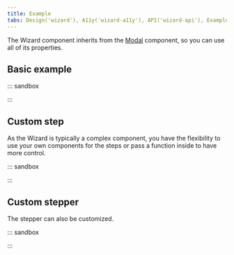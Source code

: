 ```yaml
---
title: Example
tabs: Design('wizard'), A11y('wizard-a11y'), API('wizard-api'), Example('wizard-code'), Changelog('wizard-changelog')
---
```


The Wizard component inherits from the [Modal](/components/modal/modal-api/) component, so you can use all of its properties.

## Basic example

::: sandbox

<script lang="tsx">
import React, { useState } from 'react';
import Wizard from '@semcore/ui/wizard';
import Button from '@semcore/ui/button';
import { Flex } from '@semcore/ui/flex-box';
import ArrowRight from '@semcore/ui/icon/ArrowRight/m';
import ArrowLeft from '@semcore/ui/icon/ArrowLeft/m';

const steps = [{ title: 'Step 1' }, { title: 'Step 2' }, { title: 'Step 3' }];

const Demo = () => {
  const [step, setStep] = useState(1);
  const [visible, setVisible] = useState(false);
  const handleOpen = () => setVisible(true);
  const handleClose = () => setVisible(false);

  return (
    <>
      <Button use='primary' onClick={handleOpen}>
        Open modal
      </Button>
      <Wizard visible={visible} step={step} w={600} onClose={handleClose}>
        <Wizard.Sidebar title='Header'>
          <Wizard.Stepper step={1} onActive={setStep} completed>
            Step 1
          </Wizard.Stepper>
          <Wizard.Stepper step={2} onActive={setStep}>
            Step 2
          </Wizard.Stepper>
          <Wizard.Stepper step={3} onActive={setStep}>
            Step 3
          </Wizard.Stepper>
        </Wizard.Sidebar>
        <Wizard.Content tag={Flex} direction='column' justifyContent='space-between'>
          <Wizard.Step step={1}>Step 1</Wizard.Step>
          <Wizard.Step step={2}>Step 2</Wizard.Step>
          <Wizard.Step step={3}>Step 3</Wizard.Step>
          <Flex justifyContent='space-between' w='100%'>
            {step > 1 && (
              <Button use='tertiary' mt={5} onClick={() => setStep(step - 1)}>
                <Button.Addon>
                  <ArrowLeft />
                </Button.Addon>
                <Button.Text>{steps[step - 2].title}</Button.Text>
              </Button>
            )}
            {step !== steps.length && (
              <Button
                use='tertiary'
                mt={5}
                onClick={() => {
                  setStep(step + 1);
                }}
              >
                <Button.Text>{steps[step].title}</Button.Text>
                <Button.Addon>
                  <ArrowRight />
                </Button.Addon>
              </Button>
            )}
          </Flex>
        </Wizard.Content>
      </Wizard>
    </>
  );
}
</script>

:::

## Custom step

As the Wizard is typically a complex component, you have the flexibility to use your own components for the steps or pass a function inside to have more control.

::: sandbox

<script lang="tsx">
import React, { useState } from 'react';
import Wizard from '@semcore/ui/wizard';
import Button from '@semcore/ui/button';
import { Text } from '@semcore/ui/typography';
import { Flex } from '@semcore/ui/flex-box';
import ArrowRight from '@semcore/ui/icon/ArrowRight/m';
import ArrowLeft from '@semcore/ui/icon/ArrowLeft/m';
import Input from '@semcore/ui/input';

const Step1 = React.forwardRef(function (_props, ref: React.Ref<HTMLDivElement>) {
  return (
    <Flex ref={ref} direction='column'>
      <Input mb={4}>
        <Input.Value placeholder='Your name' />
      </Input>
      <Input>
        <Input.Value placeholder='Your email' />
      </Input>
    </Flex>
  );
});

const steps = [{ title: 'Step 1' }, { title: 'Step 2' }, { title: 'Step 3' }];

const Demo = () => {
  const [step, setStep] = useState(1);
  const [visible, setVisible] = useState(false);
  const handleOpen = () => setVisible(true);
  const handleClose = () => setVisible(false);

  return (
    <>
      <Button use='primary' onClick={handleOpen}>
        Open modal
      </Button>
      <Wizard visible={visible} step={step} w={600} onClose={handleClose}>
        <Wizard.Sidebar title='Header'>
          <Wizard.Stepper step={1} onActive={setStep}>
            Step 1
          </Wizard.Stepper>
          <Wizard.Stepper step={2} onActive={setStep}>
            Step 2
          </Wizard.Stepper>
          <Wizard.Stepper step={3} onActive={setStep}>
            Step 3
          </Wizard.Stepper>
        </Wizard.Sidebar>
        <Wizard.Content tag={Flex} direction='column' justifyContent='space-between'>
          <Wizard.Step tag={Step1} step={1} />
          <Wizard.Step step={2}>
            {(props, handlers) => {
              return 'Second step';
            }}
          </Wizard.Step>
          <Wizard.Step step={3}>
            <Text size={400} fontWeight={500}>
              Final step
            </Text>
            <Text tag='p' mt={2}>
              Congratulations on passing all the steps!
            </Text>
          </Wizard.Step>
          <Flex justifyContent='space-between' w='100%'>
            {step > 1 && (
              <Button use='tertiary' mt={5} onClick={() => setStep(step - 1)}>
                <Button.Addon>
                  <ArrowLeft />
                </Button.Addon>
                <Button.Text>{steps[step - 2].title}</Button.Text>
              </Button>
            )}
            {step !== steps.length && (
              <Button
                use='tertiary'
                mt={5}
                onClick={() => {
                  setStep(step + 1);
                }}
              >
                <Button.Text>{steps[step].title}</Button.Text>
                <Button.Addon>
                  <ArrowRight />
                </Button.Addon>
              </Button>
            )}
          </Flex>
        </Wizard.Content>
      </Wizard>
    </>
  );
}
</script>

:::

## Custom stepper

The stepper can also be customized.

::: sandbox

<script lang="tsx">
import React, { useState } from 'react';
import Wizard from '@semcore/ui/wizard';
import Button from '@semcore/ui/button';
import { Text } from '@semcore/ui/typography';
import { Flex } from '@semcore/ui/flex-box';
import ArrowRight from '@semcore/ui/icon/ArrowRight/m';
import ArrowLeft from '@semcore/ui/icon/ArrowLeft/m';
import Input from '@semcore/ui/input';
import Radio, { RadioGroup } from '@semcore/ui/radio';

const Step1 = React.forwardRef(function (_props, ref: React.Ref<HTMLDivElement>) {
  return (
    <Flex ref={ref} direction='column'>
      <Input mb={4}>
        <Input.Value placeholder='Your name' />
      </Input>
      <Input>
        <Input.Value placeholder='Your email' />
      </Input>
    </Flex>
  );
});

const steps = [{ title: 'Personal' }, { title: 'Keywords' }, { title: 'Import source' }];

const Demo = () => {
  const [step, setStep] = useState(1);
  const [visible, setVisible] = useState(false);
  const [value, setValue] = useState('');
  const handleOpen = () => setVisible(true);
  const handleClose = () => setVisible(false);

  return (
    <>
      <Button use='primary' onClick={handleOpen}>
        Open modal
      </Button>
      <Wizard visible={visible} step={step} w={600} onClose={handleClose}>
        <Wizard.Sidebar title='Header'>
          <Wizard.Stepper step={1} onActive={setStep}>
            Personal
            <Text color='#FFFFFF95' tag='div'>
              optional
            </Text>
          </Wizard.Stepper>
          <Wizard.Stepper step={2} onActive={setStep}>
            Keywords
          </Wizard.Stepper>
          <Wizard.Stepper step={3} onActive={setStep} number={2.1}>
            Import source
            <Text color='#FFFFFF95' tag='div'>
              {value === '' ? 'Not selected' : value}
            </Text>
          </Wizard.Stepper>
        </Wizard.Sidebar>
        <Wizard.Content tag={Flex} direction='column' justifyContent='space-between'>
          <Wizard.Step tag={Step1} step={1} />
          <Wizard.Step step={2}>
            {(props, handlers) => {
              return 'Keywords';
            }}
          </Wizard.Step>
          <Wizard.Step step={3}>
            <RadioGroup name='radio' value={value} onChange={setValue}>
              <Radio mr={2}>
                <Radio.Value value='Manually' />
                <Radio.Text>Manually</Radio.Text>
              </Radio>
              <Radio mr={2}>
                <Radio.Value value='From TXT' />
                <Radio.Text>From TXT</Radio.Text>
              </Radio>
              <Radio mr={2}>
                <Radio.Value value='From SCV' />
                <Radio.Text>From SCV</Radio.Text>
              </Radio>
            </RadioGroup>
          </Wizard.Step>
          <Flex justifyContent='space-between' w='100%'>
            {step > 1 && (
              <Button use='tertiary' mt={5} onClick={() => setStep(step - 1)}>
                <Button.Addon>
                  <ArrowLeft />
                </Button.Addon>
                <Button.Text>{steps[step - 2].title}</Button.Text>
              </Button>
            )}
            {step !== steps.length && (
              <Button
                use='tertiary'
                mt={5}
                onClick={() => {
                  setStep(step + 1);
                }}
              >
                <Button.Text>{steps[step].title}</Button.Text>
                <Button.Addon>
                  <ArrowRight />
                </Button.Addon>
              </Button>
            )}
          </Flex>
        </Wizard.Content>
      </Wizard>
    </>
  );
}
</script>

:::
